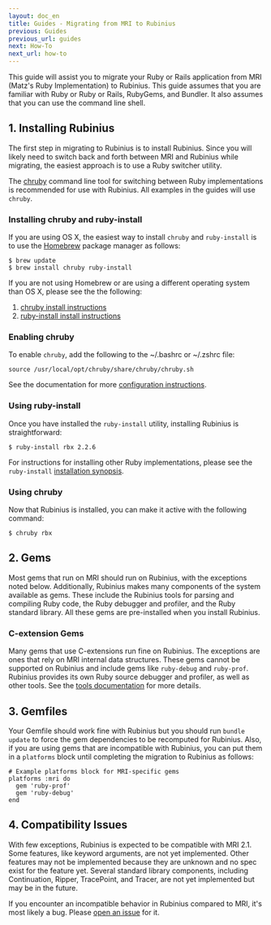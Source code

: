 ```yaml
---
layout: doc_en
title: Guides - Migrating from MRI to Rubinius
previous: Guides
previous_url: guides
next: How-To
next_url: how-to
---
```


This guide will assist you to migrate your Ruby or Rails application from MRI
(Matz's Ruby Implementation) to Rubinius. This guide assumes that you are
familiar with Ruby or Ruby or Rails, RubyGems, and Bundler. It also assumes
that you can use the command line shell.

## 1. Installing Rubinius

The first step in migrating to Rubinius is to install Rubinius. Since you will
likely need to switch back and forth between MRI and Rubinius while migrating,
the easiest approach is to use a Ruby switcher utility.

The [chruby](https://github.com/postmodern/chruby) command line tool for
switching between Ruby implementations is recommended for use with Rubinius.
All examples in the guides will use `chruby`.

### Installing chruby and ruby-install

If you are using OS X, the easiest way to install `chruby` and `ruby-install`
is to use the [Homebrew](https://github.com/Homebrew/homebrew) package manager
as follows:

    $ brew update
    $ brew install chruby ruby-install

If you are not using Homebrew or are using a different operating system than OS
X, please see the the following:

1. [chruby install instructions](https://github.com/postmodern/chruby#install)
1. [ruby-install install instructions](https://github.com/postmodern/ruby-install#install)

### Enabling chruby

To enable `chruby`, add the following to the ~/.bashrc or ~/.zshrc file:

    source /usr/local/opt/chruby/share/chruby/chruby.sh

See the documentation for more [configuration
instructions](https://github.com/postmodern/chruby#configuration).

### Using ruby-install

Once you have installed the `ruby-install` utility, installing Rubinius is
straightforward:

    $ ruby-install rbx 2.2.6

For instructions for installing other Ruby implementations, please see the
`ruby-install` [installation
synopsis](https://github.com/postmodern/ruby-install#synopsis).

### Using chruby

Now that Rubinius is installed, you can make it active with the following
command:

    $ chruby rbx

## 2. Gems

Most gems that run on MRI should run on Rubinius, with the exceptions noted
below. Additionally, Rubinius makes many components of the system available as
gems. These include the Rubinius tools for parsing and compiling Ruby code, the
Ruby debugger and profiler, and the Ruby standard library. All these gems are
pre-installed when you install Rubinius.

### C-extension Gems

Many gems that use C-extensions run fine on Rubinius. The exceptions are ones
that rely on MRI internal data structures. These gems cannot be supported on
Rubinius and include gems like `ruby-debug` and `ruby-prof`. Rubinius provides
its own Ruby source debugger and profiler, as well as other tools. See the
[tools documentation](http://rubinius.com/doc/en/tools/) for more details.

## 3. Gemfiles

Your Gemfile should work fine with Rubinius but you should run `bundle update`
to force the gem dependencies to be recomputed for Rubinius. Also, if you are
using gems that are incompatible with Rubinius, you can put them in a
`platforms` block until completing the migration to Rubinius as follows:

    # Example platforms block for MRI-specific gems
    platforms :mri do
      gem 'ruby-prof'
      gem 'ruby-debug'
    end

## 4. Compatibility Issues

With few exceptions, Rubinius is expected to be compatible with MRI 2.1.  Some
features, like keyword arguments, are not yet implemented. Other features may
not be implemented because they are unknown and no spec exist for the
feature yet. Several standard library components, including Continuation,
Ripper, TracePoint, and Tracer, are not yet implemented but may be in the
future.

If you encounter an incompatible behavior in Rubinius compared to MRI, it's
most likely a bug. Please
[open an issue](https://github.com/rubinius/rubinius/issues) for it.
